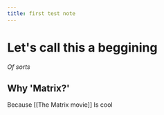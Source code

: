 ```yaml
--- 
title: first test note 
---
```


# Let's call this a beggining
*Of sorts*

## Why 'Matrix?'
 Because [[The Matrix movie]] Is cool